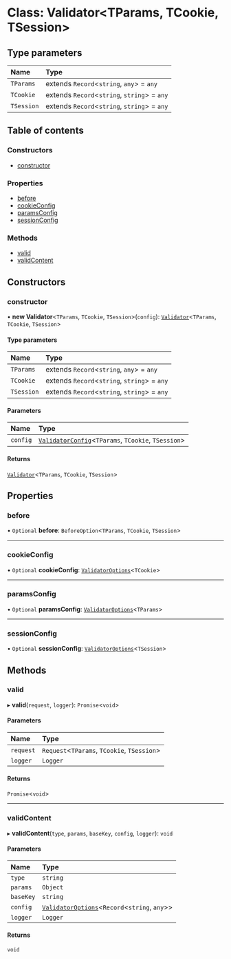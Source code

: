 # Class: Validator\<TParams, TCookie, TSession\>

## Type parameters

| Name | Type |
| :------ | :------ |
| `TParams` | extends `Record`\<`string`, `any`\> = `any` |
| `TCookie` | extends `Record`\<`string`, `string`\> = `any` |
| `TSession` | extends `Record`\<`string`, `string`\> = `any` |

## Table of contents

### Constructors

- [constructor](Validator.md#constructor)

### Properties

- [before](Validator.md#before)
- [cookieConfig](Validator.md#cookieconfig)
- [paramsConfig](Validator.md#paramsconfig)
- [sessionConfig](Validator.md#sessionconfig)

### Methods

- [valid](Validator.md#valid)
- [validContent](Validator.md#validcontent)

## Constructors

### constructor

• **new Validator**\<`TParams`, `TCookie`, `TSession`\>(`config`): [`Validator`](Validator.md)\<`TParams`, `TCookie`, `TSession`\>

#### Type parameters

| Name | Type |
| :------ | :------ |
| `TParams` | extends `Record`\<`string`, `any`\> = `any` |
| `TCookie` | extends `Record`\<`string`, `string`\> = `any` |
| `TSession` | extends `Record`\<`string`, `string`\> = `any` |

#### Parameters

| Name | Type |
| :------ | :------ |
| `config` | [`ValidatorConfig`](../#validatorconfig)\<`TParams`, `TCookie`, `TSession`\> |

#### Returns

[`Validator`](Validator.md)\<`TParams`, `TCookie`, `TSession`\>

## Properties

### before

• `Optional` **before**: `BeforeOption`\<`TParams`, `TCookie`, `TSession`\>

___

### cookieConfig

• `Optional` **cookieConfig**: [`ValidatorOptions`](../#validatoroptions)\<`TCookie`\>

___

### paramsConfig

• `Optional` **paramsConfig**: [`ValidatorOptions`](../#validatoroptions)\<`TParams`\>

___

### sessionConfig

• `Optional` **sessionConfig**: [`ValidatorOptions`](../#validatoroptions)\<`TSession`\>

## Methods

### valid

▸ **valid**(`request`, `logger`): `Promise`\<`void`\>

#### Parameters

| Name | Type |
| :------ | :------ |
| `request` | `Request`\<`TParams`, `TCookie`, `TSession`\> |
| `logger` | `Logger` |

#### Returns

`Promise`\<`void`\>

___

### validContent

▸ **validContent**(`type`, `params`, `baseKey`, `config`, `logger`): `void`

#### Parameters

| Name | Type |
| :------ | :------ |
| `type` | `string` |
| `params` | `Object` |
| `baseKey` | `string` |
| `config` | [`ValidatorOptions`](../#validatoroptions)\<`Record`\<`string`, `any`\>\> |
| `logger` | `Logger` |

#### Returns

`void`
